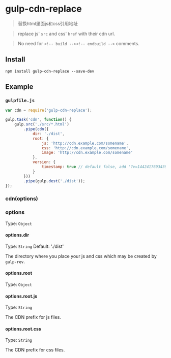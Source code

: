 gulp-cdn-replace
================

> 替换html里面js和css引用地址

> replace js' `src` and css' `href` with their cdn url.

> No need for `<!-- build --><!-- endbuild -->` comments.

## Install
```
npm install gulp-cdn-replace --save-dev
```

## Example
### `gulpfile.js`
```js
var cdn = require('gulp-cdn-replace');

gulp.task('cdn', function() {
    gulp.src('./src/*.html')
        .pipe(cdn({
            dir: './dist',
            root: {
                js: 'http://cdn.example.com/somename',
                css: 'http://cdn.example.com/somename',
                image: 'http://cdn.example.com/somename'
            },
            version: {
				timestamp: true // default false, add '?v=1442417693439' version control which it's the timestamp of task running
        	}
        }))
        .pipe(gulp.dest('./dist'));
});
```

### cdn(options)

### options

Type: `Object`

#### options.dir
Type: `String`
Default: './dist'

The directory where you place your js and css which may be created by `gulp-rev`.

#### options.root
Type: `Object`

#### options.root.js
Type: `String`

The CDN prefix for js files.

#### options.root.css
Type: `String`

The CDN prefix for css files.
